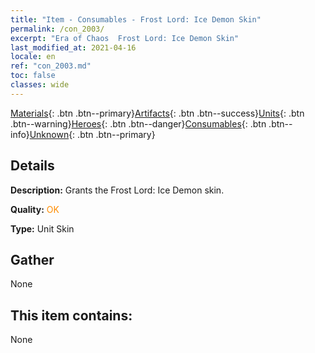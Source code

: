 ```yaml
---
title: "Item - Consumables - Frost Lord: Ice Demon Skin"
permalink: /con_2003/
excerpt: "Era of Chaos  Frost Lord: Ice Demon Skin"
last_modified_at: 2021-04-16
locale: en
ref: "con_2003.md"
toc: false
classes: wide
---
```

 [Materials](/Items/){: .btn .btn--primary}[Artifacts](/Items/Artifacts/){: .btn .btn--success}[Units](/Items/Units/){: .btn .btn--warning}[Heroes](/Items/Heroes/){: .btn .btn--danger}[Consumables](/Items/Consumables/){: .btn .btn--info}[Unknown](/Items/Unknown/){: .btn .btn--primary}

## Details
 **Description:** Grants the Frost Lord: Ice Demon skin.

 **Quality:** <span style="color: #FF8C00">OK</span>

 **Type:** Unit Skin

## Gather

  None

## This item contains:

  None

